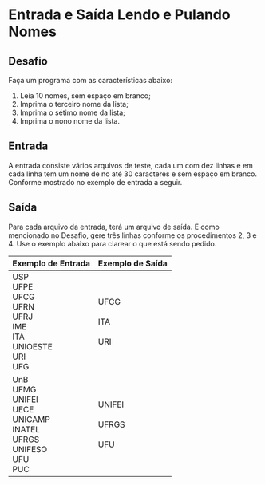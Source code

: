 # Entrada e Saída Lendo e Pulando Nomes

## Desafio
Faça um programa com as características abaixo:

1. Leia 10 nomes, sem espaço em branco;
2. Imprima o terceiro nome da lista;
3. Imprima o sétimo nome da lista;
4. Imprima o nono nome da lista.

## Entrada
A entrada consiste vários arquivos de teste, cada um com dez linhas e em cada linha tem um nome de no até 30 caracteres e sem espaço em branco. Conforme mostrado no exemplo de entrada a seguir.

## Saída
Para cada arquivo da entrada, terá um arquivo de saída. E como mencionado no Desafio, gere três linhas conforme os procedimentos 2, 3 e 4. Use o exemplo abaixo para clarear o que está sendo pedido.

| Exemplo de Entrada | Exemplo de Saída |   
| ------------------ | ---------------- | 
|USP<br>UFPE<br>UFCG<br>UFRN<br>UFRJ<br>IME<br>ITA<br>UNIOESTE<br>URI<br>UFG | UFCG<br><br>ITA<br><br>URI|
|UnB<br>UFMG<br>UNIFEI<br>UECE<br>UNICAMP<br>INATEL<br>UFRGS<br>UNIFESO<br>UFU<br>PUC | UNIFEI<br><br>UFRGS<br><br>UFU|